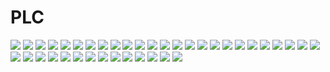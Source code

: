 # PLC
![](./IMAGES/ex01.png)
![](./IMAGES/plc03.png)
![](./IMAGES/ex02.png)
![](./IMAGES/plc04.png)
![](./IMAGES/ex03.png)
![](./IMAGES/plc05.png)
![](./IMAGES/ex04.png)
![](./IMAGES/plc06.png)
![](./IMAGES/ex11.jpg)
![](./IMAGES/plc07.png)
![](./IMAGES/ex07.jpg)
![](./IMAGES/plc08.png)
![](./IMAGES/ex08.jpg)
![](./IMAGES/plc09.png)
![](./IMAGES/ex05.jpg)
![](./IMAGES/plc10.png)
![](./IMAGES/ex06.jpg)
![](./IMAGES/plc11.png)
![](./IMAGES/ex09.jpg)
![](./IMAGES/plc12.png)
![](./IMAGES/ex10.jpg)
![](./IMAGES/plc13.png)
![](./IMAGES/qw01.png)
![](./IMAGES/plc14.png)
![](./IMAGES/qw02.png)
![](./IMAGES/plc15.png)
![](./IMAGES/qw03.png)
![](./IMAGES/plc16.png)
![](./IMAGES/qw04.png)
![](./IMAGES/plc17.png)
![](./RST/qw05.png)
![](./RST/as01.png)
![](./RST/qw06.png)
![](./RST/as02.png)
![](./RST/qw07.png)
![](./RST/as03.png)
![](./RST/qw08.png)
![](./RST/as04.png)
![](./RST/as05.png)
